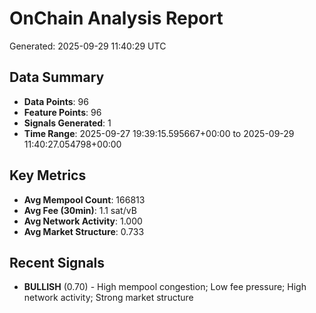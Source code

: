 # OnChain Analysis Report
Generated: 2025-09-29 11:40:29 UTC

## Data Summary
- **Data Points**: 96
- **Feature Points**: 96
- **Signals Generated**: 1
- **Time Range**: 2025-09-27 19:39:15.595667+00:00 to 2025-09-29 11:40:27.054798+00:00

## Key Metrics
- **Avg Mempool Count**: 166813
- **Avg Fee (30min)**: 1.1 sat/vB
- **Avg Network Activity**: 1.000
- **Avg Market Structure**: 0.733

## Recent Signals
- **BULLISH** (0.70) - High mempool congestion; Low fee pressure; High network activity; Strong market structure
